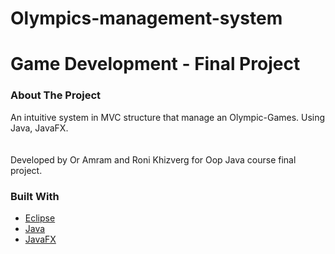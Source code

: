 # Olympics-management-system

# Game Development - Final Project

### About The Project

An intuitive system in MVC structure that manage an Olympic-Games.
Using Java, JavaFX.
<br />
<br />
<br />
Developed by Or Amram and Roni Khizverg for Oop Java course final project.

### Built With

* [Eclipse](https://www.eclipse.org/downloads/)
* [Java](https://www.oracle.com/java/technologies/downloads/)
* [JavaFX](https://openjfx.io/)




